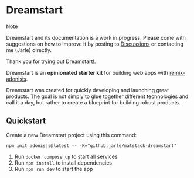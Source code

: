 # Dreamstart

> [!NOTE]
> Dreamstart and its documentation is a work in progress. Please come with suggestions on how to improve it by posting to [Discussions](https://github.com/jarle/matstack-dreamstart/discussions) or contacting me (Jarle) directly.

Thank you for trying out Dreamstart!.

Dreamstart is an **opinionated starter kit** for building web apps with [remix-adonisjs](https://matstack.dev/remix-adonisjs/).

Dreamstart was created for quickly developing and launching great products.
The goal is not simply to glue together different technologies and call it a day, but rather to create a blueprint for building robust products.


## Quickstart

Create a new Dreamstart project using this command:
```
npm init adonisjs@latest -- -K="github:jarle/matstack-dreamstart"
```

1. Run `docker compose up` to start all services
1. Run `npm install` to install dependencies
1. Run `npm run dev` to start the app
